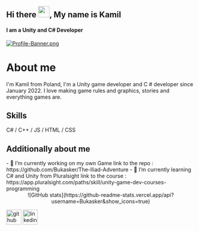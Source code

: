 ## Hi there <img src="https://raw.githubusercontent.com/MartinHeinz/MartinHeinz/master/wave.gif" width="30px">, My name is Kamil 
#### I am a Unity and C# Developer
[![Profile-Banner.png](https://i.postimg.cc/w38TS1Z1/Profile-Banner.png)](https://postimg.cc/gLsWh2Yp)

<h1>About me</h1>
I'm Kamil from Poland, I'm a Unity game developer and C # developer since January 2022. I love making game rules and graphics, stories and everything games are.

<h2>Skills</h2>


C# / C++ / JS / HTML / CSS


<h2>Additionally about me</h2>
- 🔭 I’m currently working on my own Game 
      link to the repo : https://github.com/Bukasker/The-Iliad-Adventure
- 🌱 I’m currently learning C# and Unity from Pluralsight
      link to the course : https://app.pluralsight.com/paths/skill/unity-game-dev-courses-programming 

<div align="center">
![GitHub stats](https://github-readme-stats.vercel.app/api?username=Bukasker&show_icons=true)  
</div>


[<img src='https://cdn.jsdelivr.net/npm/simple-icons@3.0.1/icons/github.svg' alt='github' height='40'>](https://github.com/Bukasker)  [<img src='https://cdn.jsdelivr.net/npm/simple-icons@3.0.1/icons/linkedin.svg' alt='linkedin' height='40'>](https://www.linkedin.com/in/kamil-bukowczan/)  




